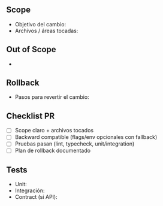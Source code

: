 ## Scope

- Objetivo del cambio:
- Archivos / áreas tocadas:

## Out of Scope

-

## Rollback

- Pasos para revertir el cambio:

## Checklist PR

- [ ] Scope claro + archivos tocados
- [ ] Backward compatible (flags/env opcionales con fallback)
- [ ] Pruebas pasan (lint, typecheck, unit/integration)
- [ ] Plan de rollback documentado

## Tests

- Unit:
- Integración:
- Contract (si API):

